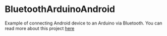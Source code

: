 BluetoothArduinoAndroid
=======================

Example of connecting Android device to an Arduino via Bluetooth. You can read more about this project <a href="http://marctan.com/blog/2012/07/17/connecting-android-to-arduino-using-bluetooth/">here</a>